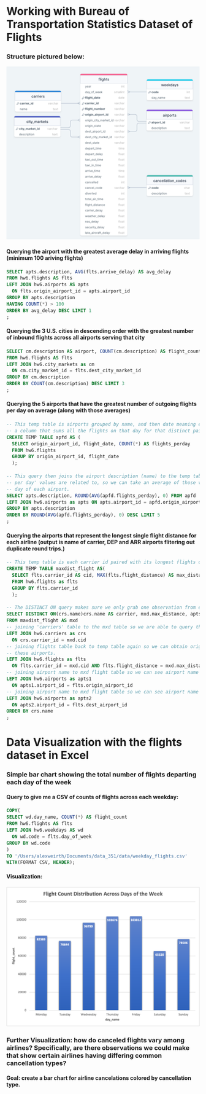# Working with Bureau of Transportation Statistics Dataset of Flights

### Structure pictured below:

![Flight Dataset DrawSQL](./images/flight_drawsql.png)

#### Querying the airport with the greatest average delay in arriving flights (minimum 100 ariving flights)

```sql
SELECT apts.description, AVG(flts.arrive_delay) AS avg_delay
FROM hw6.flights AS flts
LEFT JOIN hw6.airports AS apts 
  ON flts.origin_airport_id = apts.airport_id
GROUP BY apts.description
HAVING COUNT(*) > 100
ORDER BY avg_delay DESC LIMIT 1
;
```

#### Querying the 3 U.S. cities in descending order with the greatest number of inbound flights across all airports serving that city

```sql
SELECT cm.description AS airport, COUNT(cm.description) AS flight_count
FROM hw6.flights AS flts
LEFT JOIN hw6.city_markets as cm 
  ON cm.city_market_id = flts.dest_city_market_id
GROUP BY cm.description
ORDER BY COUNT(cm.description) DESC LIMIT 3
;
```

#### Querying the 5 airports that have the greatest number of outgoing flights per day on average (along with those averages)

```sql
-- This temp table is airports grouped by name, and then date meaning each entry in the table is groups of distinct aiport/date pairs and
-- a column that sums all the flights on that day for that distinct pair.
CREATE TEMP TABLE apfd AS (
  SELECT origin_airport_id, flight_date, COUNT(*) AS flights_perday
  FROM hw6.flights
  GROUP BY origin_airport_id, flight_date
  );

-- This query then joins the airport description (name) to the temp table apfd so we can group by airport (to which a bunch of 'flights
-- per day' values are related to, so we can take an average of those values which are grouped by airport to give us avg flights per
-- day of each airport.
SELECT apts.description, ROUND(AVG(apfd.flights_perday), 0) FROM apfd
LEFT JOIN hw6.airports as apts ON apts.airport_id = apfd.origin_airport_id
GROUP BY apts.description
ORDER BY ROUND(AVG(apfd.flights_perday), 0) DESC LIMIT 5
;
```

#### Querying the airports that represent the longest single flight distance for each airline (output is name of carrier, DEP and ARR airports flitering out duplicate round trips.)

```sql
-- This temp table is each carrier id paired with its longest flights distance
CREATE TEMP TABLE maxdist_flight AS(
  SELECT flts.carrier_id AS cid, MAX(flts.flight_distance) AS max_distance
  FROM hw6.flights as flts
  GROUP BY flts.carrier_id
  );

-- The DISTINCT ON query makes sure we only grab one observation from each grouping so we cannot have duplicates
SELECT DISTINCT ON(crs.name)crs.name AS carrier, mxd.max_distance, apts1.description AS origin_airport, apts2.description AS destination_airport
FROM maxdist_flight AS mxd
-- joining 'carriers' table to the mxd table so we are able to query the name of the carriers
LEFT JOIN hw6.carriers as crs 
  ON crs.carrier_id = mxd.cid
-- joining flights table back to temp table again so we can obtain origin & dest aiport ids which in a later join we can gdt the names for
-- these airports.
LEFT JOIN hw6.flights as flts 
  ON flts.carrier_id = mxd.cid AND flts.flight_distance = mxd.max_distance
-- joining airport name to mxd flight table so we can see airport name of the origin location
LEFT JOIN hw6.airports as apts1 
  ON apts1.airport_id = flts.origin_airport_id
-- joining airport name to mxd flight table so we can see airport name of the destination location
LEFT JOIN hw6.airports as apts2 
  ON apts2.airport_id = flts.dest_airport_id
ORDER BY crs.name
;
```

# Data Visualization with the flights dataset in Excel

### Simple bar chart showing the total number of flights departing each day of the week

#### Query to give me a CSV of counts of flights across each weekday:

```sql
COPY(
SELECT wd.day_name, COUNT(*) AS flight_count
FROM hw6.flights AS flts
LEFT JOIN hw6.weekdays AS wd 
  ON wd.code = flts.day_of_week
GROUP BY wd.code
)
TO '/Users/alexweirth/Documents/data_351/data/weekday_flights.csv'
WITH(FORMAT CSV, HEADER);
```

#### Visualization:
![Flight Dataset DrawSQL](./images/flight_weekdist.png)

### Further Visualization: how do canceled flights vary among airlines? Specifically, are there observations we could make that show certain airlines having differing common cancellation types?

#### Goal: create a bar chart for airline cancelations colored by cancellation type.
